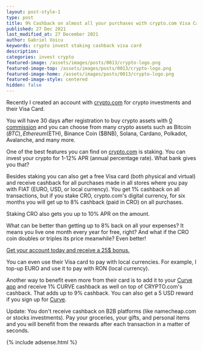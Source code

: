 ```yaml
---
layout: post-style-1
type: post
title: 9% Cashback on almost all your purchases with crypto.com Visa Card and around 15% staking APR
published: 27 Dec 2021
last_modified_at: 27 December 2021
author: Gabriel Voicu
keywords: crypto invest staking cashback visa card
description: 
categories: invest crypto
featured-image: /assets/images/posts/0013/crypto-logo.png
featured-image-top: /assets/images/posts/0013/crypto-logo.png
featured-image-home: /assets/images/posts/0013/crypto-logo.png
featured-image-style: centered 
hidden: false
---
```


Recently I created an account with [crypto.com](https://crypto.com/app/4namc6eb3z) for crypto investments and their Visa Card.

You will have 30 days after registration to buy crypto assets with [0 commission](https://crypto.com/app/4namc6eb3z) and you can choose from many crypto assets such as Bitcoin ($BTC), Ethereum ($ETH), Binance Coin ($BNB), Solana, Cardano, Polkadot, Avalanche, and many more.

One of the best features you can find on [crypto.com](https://crypto.com/app/4namc6eb3z) is staking. You can invest your crypto for 1-12% APR (annual percentage rate). What bank gives you that?

Besides staking you can also get a free Visa card (both physical and virtual) and receive cashback for all purchases made in all stores where you pay with FIAT (EURO, USD, or local currency). You get 1% cashback on all transactions, but if you stake CRO, crypto.com's digital currency, for six months you will get up to 8% cashback (paid in CRO) on all purchases.

Staking CRO also gets you up to 10% APR on the amount.

What can be better than getting up to 8% back on all your expenses? It means you live one month every year for free, right? And what if the CRO coin doubles or triples its price meanwhile? Even better!

[Get your account today and receive a 25$ bonus.](https://crypto.com/app/4namc6eb3z)

You can even use their Visa card to pay with local currencies. For example, I top-up EURO and use it to pay with RON (local currency). 

Another way to benefit even more from their card is to add it to your [Curve app](https://www.curve.com/join#DWGL8P6E) and receive 1% CURVE cashback as well on top of CRYPTO.com's cashback. That adds up to 9% cashback. You can also get a 5 USD reward if you sign up for [Curve](https://www.curve.com/join#DWGL8P6E).

Update: You don't receive cashback on B2B platforms (like namecheap.com or stocks investments). Pay your groceries, your gifts, and personal items and you will benefit from the rewards after each transaction in a matter of seconds.

{% include adsense.html %}